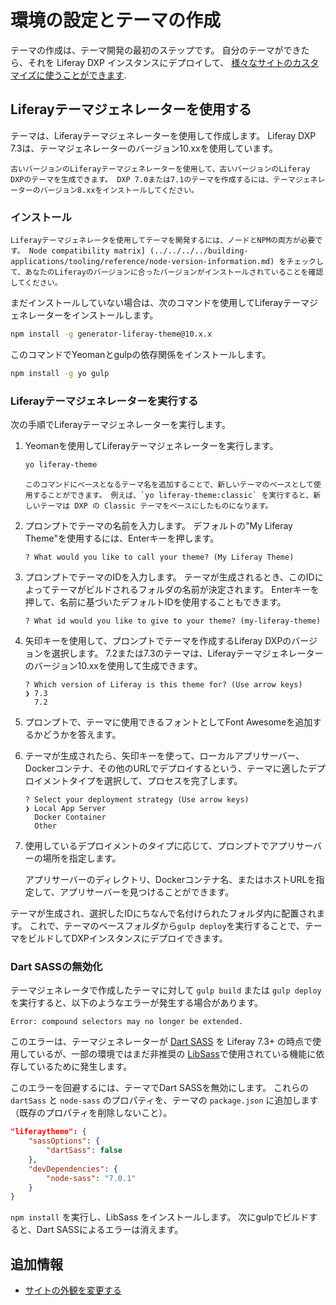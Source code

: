 # 環境の設定とテーマの作成

テーマの作成は、テーマ開発の最初のステップです。 自分のテーマができたら、それを Liferay DXP インスタンスにデプロイして、 [様々なサイトのカスタマイズに使うことができます](../../introduction-to-themes.md#developing-themes).

## Liferayテーマジェネレーターを使用する

テーマは、Liferayテーマジェネレーターを使用して作成します。 Liferay DXP 7.3は、テーマジェネレーターのバージョン10.xxを使用しています。

```{note}
古いバージョンのLiferayテーマジェネレーターを使用して、古いバージョンのLiferay DXPのテーマを生成できます。 DXP 7.0または7.1のテーマを作成するには、テーマジェネレーターのバージョン8.xxをインストールしてください。
```

### インストール

```{note}
Liferayテーマジェネレータを使用してテーマを開発するには、ノードとNPMの両方が必要です。 Node compatibility matrix] (../../../../building-applications/tooling/reference/node-version-information.md) をチェックして、あなたのLiferayのバージョンに合ったバージョンがインストールされていることを確認してください。
```

まだインストールしていない場合は、次のコマンドを使用してLiferayテーマジェネレーターをインストールします。

```bash
npm install -g generator-liferay-theme@10.x.x
```

このコマンドでYeomanとgulpの依存関係をインストールします。

```bash
npm install -g yo gulp
```

### Liferayテーマジェネレーターを実行する

次の手順でLiferayテーマジェネレーターを実行します。

1. Yeomanを使用してLiferayテーマジェネレーターを実行します。

    ```bash
    yo liferay-theme
    ```

    ```{important}
    このコマンドにベースとなるテーマ名を追加することで、新しいテーマのベースとして使用することができます。 例えば、`yo liferay-theme:classic` を実行すると、新しいテーマは DXP の Classic テーマをベースにしたものになります。
    ```
    <!-- Add link to an explanation of choosing (and changing) the base theme when available.-->

1. プロンプトでテーマの名前を入力します。 デフォルトの"My Liferay Theme"を使用するには、Enterキーを押します。

    ```
    ? What would you like to call your theme? (My Liferay Theme)
    ```

1. プロンプトでテーマのIDを入力します。 テーマが生成されるとき、このIDによってテーマがビルドされるフォルダの名前が決定されます。 Enterキーを押して、名前に基づいたデフォルトIDを使用することもできます。

    ```
    ? What id would you like to give to your theme? (my-liferay-theme)
    ```

1. 矢印キーを使用して、プロンプトでテーマを作成するLiferay DXPのバージョンを選択します。 7.2または7.3のテーマは、Liferayテーマジェネレーターのバージョン10.xxを使用して生成できます。

    ```
    ? Which version of Liferay is this theme for? (Use arrow keys)
    ❯ 7.3 
      7.2
    ```

1. プロンプトで、テーマに使用できるフォントとしてFont Awesomeを追加するかどうかを答えます。

1. テーマが生成されたら、矢印キーを使って、ローカルアプリサーバー、Dockerコンテナ、その他のURLでデプロイするという、テーマに適したデプロイメントタイプを選択して、プロセスを完了します。

    ```
    ? Select your deployment strategy (Use arrow keys)
    ❯ Local App Server 
      Docker Container 
      Other
    ```

1. 使用しているデプロイメントのタイプに応じて、プロンプトでアプリサーバーの場所を指定します。

    アプリサーバーのディレクトリ、Dockerコンテナ名、またはホストURLを指定して、アプリサーバーを見つけることができます。

テーマが生成され、選択したIDにちなんで名付けられたフォルダ内に配置されます。 これで、テーマのベースフォルダから`gulp deploy`を実行することで、テーマをビルドしてDXPインスタンスにデプロイできます。

### Dart SASSの無効化

テーマジェネレータで作成したテーマに対して `gulp build` または `gulp deploy` を実行すると、以下のようなエラーが発生する場合があります。

```
Error: compound selectors may no longer be extended.
```

このエラーは、テーマジェネレーターが [Dart SASS](https://sass-lang.com/dart-sass) を Liferay 7.3+ の時点で使用しているが、一部の環境ではまだ非推奨の [LibSass](https://sass-lang.com/blog/libsass-is-deprecated)で使用されている機能に依存しているために発生します。

このエラーを回避するには、テーマでDart SASSを無効にします。 これらの `dartSass` と `node-sass` のプロパティを、テーマの `package.json` に追加します（既存のプロパティを削除しないこと）。

```json
"liferaytheme": {
    "sassOptions": {
        "dartSass": false
    },
    "devDependencies": {
        "node-sass": "7.0.1"
    }
}
```

`npm install` を実行し、LibSass をインストールします。 次にgulpでビルドすると、Dart SASSによるエラーは消えます。

<!-- Add Using Blade to Create a Theme section, with a link to Theme Templates documentation when available-->

## 追加情報

* [サイトの外観を変更する](../../../../../getting-started/changing-your-sites-appearance.md)

